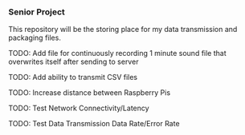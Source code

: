 ### Senior Project

This repository will be the storing place for my data transmission and packaging files.

TODO: Add file for continuously recording 1 minute sound file that overwrites itself after sending to server

TODO: Add ability to transmit CSV files

TODO: Increase distance between Raspberry Pis

TODO: Test Network Connectivity/Latency

TODO: Test Data Transmission Data Rate/Error Rate
